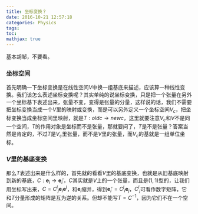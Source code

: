 ```yaml
---
title: 坐标变换？
date: 2016-10-21 12:57:18
categories: Physics
tags:
toc:
mathjax: true
---
```

基本胡邹，不要看。

### 坐标空间
首先明确一下坐标变换是在线性空间$V$中换一组基底来描述，应该算一种线性变换。我们该怎么表述坐标变换呢？其实单纯的说坐标变换，只是把一个张量在另外一个坐标基下表述出来，张量不变，变得是张量的分量，这样说的话，我们不需要把坐标变换当成一个$V$里的映射或变换，而是可以另外定义一个坐标空间$V_c$，把坐标变换当成坐标空间里映射，就是$T: oldc \rightarrow newc$，这里就要注意$V_c$和$V$不是同一个空间，$T$的作用对象是坐标而不是张量，那就要问了，$T$是不是张量？答案当然是肯定的，不过$T$是$V_c$里张量，而不是$V$里的张量，而$V_c$的基就是一组单位坐标。
### $V$里的基底变换
那么$T$表述出来是什么样的，首先就的看看$V$里的基底变换，也就是从旧基底映射到新的基底，$C: \boldsymbol{e}_i \rightarrow \boldsymbol{e}_i'$，$C$其实就是$V$上的一个张量，而且是$(1,1)$型的，让我们用坐标写出来，$C = {C^i}_j \boldsymbol{e}_i\boldsymbol{e}^j$，和$\boldsymbol{e}_i$缩并，得到$\boldsymbol{e}_i' = {C^j}_i \boldsymbol{e}_j$，${C^i}_j$可看作数字矩阵，它和$T$分量形成的矩阵是互为逆的关系。但却不能写$T=C^{-1}$，因为它们不在一个空间。